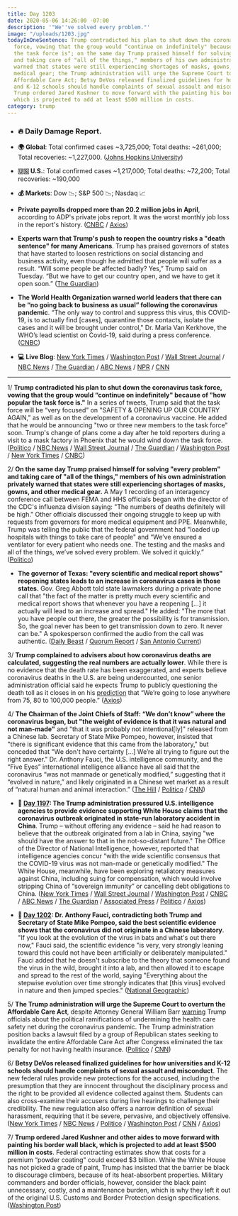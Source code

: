 ```yaml
---
title: Day 1203
date: 2020-05-06 14:26:00 -07:00
description: '"We''ve solved every problem."'
image: "/uploads/1203.jpg"
todayInOneSentence: Trump contradicted his plan to shut down the coronavirus task
  force, vowing that the group would “continue on indefinitely" because of "how popular
  the task force is"; on the same day Trump praised himself for solving "every problem"
  and taking care of "all of the things," members of his own administration privately
  warned that states were still experiencing shortages of masks, gowns, and other
  medical gear; the Trump administration will urge the Supreme Court to overturn the
  Affordable Care Act; Betsy DeVos released finalized guidelines for how universities
  and K-12 schools should handle complaints of sexual assault and misconduct; and
  Trump ordered Jared Kushner to move forward with the painting his border wall black,
  which is projected to add at least $500 million in costs.
category: trump
---
```


* ### 🔥 Daily Damage Report.

* **🌍 Global**: Total confirmed cases \~3,725,000; Total deaths: \~261,000; Total recoveries: \~1,227,000. ([Johns Hopkins University](https://coronavirus.jhu.edu/map.html))

* **🇺🇸 U.S.**: Total confirmed cases \~1,217,000; Total deaths: \~72,200; Total recoveries: \~190,000

* **💰 Markets**: Dow 📉; S&P 500 📉; Nasdaq 📈

* **Private payrolls dropped more than 20.2 million jobs in April**, according to ADP's private jobs report. It was the worst monthly job loss in the report's history. ([CNBC](https://www.cnbc.com/2020/05/06/adp-private-payrolls-april-2020-drop-by-record-20point2-million.html) / [Axios](https://www.axios.com/adp-private-jobs-report-coronavirus-7b14ba73-863a-4375-849a-d9a1dc716791.html))

* **Experts warn that Trump's push to reopen the country risks a "death sentence" for many Americans**. Trump has praised governors of states that have started to loosen restrictions on social distancing and business activity, even though he admitted that people will suffer as a result. “Will some people be affected badly? Yes,” Trump said on Tuesday. “But we have to get our country open, and we have to get it open soon.” ([The Guardian](https://www.theguardian.com/us-news/2020/may/06/trump-economy-reopen-us-experts-warning))

* **The World Health Organization warned world leaders that there can be “no going back to business as usual” following the coronavirus pandemic**. “The only way to control and suppress this virus, this COVID-19, is to actually find \[cases\], quarantine those contacts, isolate the cases and it will be brought under control," Dr. Maria Van Kerkhove, the WHO’s lead scientist on Covid-19, said during a press conference. ([CNBC](https://www.cnbc.com/2020/05/06/coronavirus-who-says-there-can-be-no-going-back-to-business-as-usual.html))

* **💻 Live Blog**: [New York Times](https://www.nytimes.com/2020/05/06/us/coronavirus-live-updates.html) / [Washington Post](https://www.washingtonpost.com/nation/2020/05/06/coronavirus-update-us/?hpid=hp_hp-banner-main_virus-ticker-1230am%3Aprime-time%2Fpromo&itid=hp_hp-banner-main_virus-ticker-1230am%3Aprime-time%2Fpromo) / [Wall Street Journal](https://www.wsj.com/livecoverage/coronavirus-2020-05-06?mod=theme_coronavirus-ribbon) / [NBC News](https://www.nbcnews.com/health/health-news/live-blog/2020-05-06-coronavirus-news-n1200996) / [The Guardian](https://www.theguardian.com/world/live/2020/may/06/us-coronavirus-live-trump-taskforce-fauci-reopening-latest-news-updates) / [ABC News](https://abcnews.go.com/Health/coronavirus-updates-uk-death-toll-covid-19-highest/story?id=70528037&cid=clicksource_4380645_2_heads_hero_live_hero_hed) / [NPR](https://www.npr.org/sections/coronavirus-live-updates) / [CNN](https://www.cnn.com/us/live-news/us-coronavirus-update-05-06-20/index.html)

---

1/ **Trump contradicted his plan to shut down the coronavirus task force, vowing that the group would “continue on indefinitely" because of "how popular the task force is."** In a series of tweets, Trump said that the task force will be “very focused” on "SAFETY & OPENING UP OUR COUNTRY AGAIN," as well as on the development of a coronavirus vaccine. He added that he would be announcing "two or three new members to the task force" soon. Trump's change of plans come a day after he told reporters during a visit to a mask factory in Phoenix that he would wind down the task force. ([Politico](https://www.politico.com/news/2020/05/06/trump-white-house-coronavirus-task-force-239900) / [NBC News](https://www.nbcnews.com/politics/white-house/change-plans-trump-now-says-coronavirus-task-force-will-continue-n1201141) / [Wall Street Journal](https://www.wsj.com/articles/trump-says-coronavirus-task-force-to-shift-focus-to-safety-and-reopening-economy-11588771597?mod=hp_lead_pos1) / [The Guardian](https://www.theguardian.com/us-news/2020/may/06/trump-coronavirus-white-house-taskforce-covid-19) / [Washington Post](https://www.washingtonpost.com/nation/2020/05/06/coronavirus-update-us/#link-A2DMXJCUIJBTJHR6MMZDBP2UTQ) / [New York Times](https://www.nytimes.com/2020/05/06/us/coronavirus-updates.html?action=click&module=Spotlight&pgtype=Homepage#link-3198a634) / [CNBC](https://www.cnbc.com/2020/05/06/trump-says-coronavirus-task-force-will-keep-working-indefinitely-with-a-focus-on-vaccines-and-reopening.html))

2/ **On the same day Trump praised himself for solving "every problem" and taking care of "all of the things," members of his own administration privately warned that states were still experiencing shortages of masks, gowns, and other medical gear.** A May 1 recording of an interagency conference call between FEMA and HHS officials began with the director of the CDC's influenza division saying: "The numbers of deaths definitely will be high." Other officials discussed their ongoing struggle to keep up with requests from governors for more medical equipment and PPE. Meanwhile, Trump was telling the public that the federal government had "loaded up hospitals with things to take care of people" and “We’ve ensured a ventilator for every patient who needs one. The testing and the masks and all of the things, we’ve solved every problem. We solved it quickly.” ([Politico](https://www.politico.com/news/2020/05/06/trump-fema-hhs-coronavirus-response-239652))

* **The governor of Texas: "every scientific and medical report shows" reopening states leads to an increase in coronavirus cases in those states.** Gov. Greg Abbott told state lawmakers during a private phone call that "the fact of the matter is pretty much every scientific and medical report shows that whenever you have a reopening \[...\] it actually will lead to an increase and spread." He added: "The more that you have people out there, the greater the possibility is for transmission. So, the goal never has been to get transmission down to zero. It never can be." A spokesperson confirmed the audio from the call was authentic. ([Daily Beast](https://www.thedailybeast.com/texas-governor-greg-abbott-admits-dangers-of-reopening-state-on-private-call-with-lawmakers/) / [Quorum Report](http://www.quorumreport.com/buzz/Buzz_Print_List.cfm) / [San Antonio Current](https://www.sacurrent.com/the-daily/archives/2020/05/05/texas-gov-greg-abbott-caught-on-recording-saying-reopening-will-increase-spread-of-coronavirus))

3/ **Trump complained to advisers about how coronavirus deaths are calculated, suggesting the real numbers are actually lower**. While there is no evidence that the death rate has been exaggerated, and experts believe coronavirus deaths in the U.S. are being undercounted, one senior administration official said he expects Trump to publicly questioning the death toll as it closes in on his [prediction](https://whatthefuckjusthappenedtoday.com/2020/05/04/day-1201/#2-trump-revised-his-estimated-corona) that “We’re going to lose anywhere from 75, 80 to 100,000 people.” ([Axios](https://www.axios.com/trump-coronavirus-death-toll-d8ba60a4-316b-4d1e-8595-74970c15fb34.html))

4/ **The Chairman of the Joint Chiefs of Staff: “We don’t know” where the coronavirus began, but "the weight of evidence is that it was natural and not man-made"** and "that it was probably not intentional\[ly\]" released from a Chinese lab. Secretary of State Mike Pompeo, however, insisted that "there is significant evidence that this came from the laboratory," but conceded that "We don't have certainty \[...\] We’re all trying to figure out the right answer." Dr. Anthony Fauci, the U.S. intelligence community, and the “Five Eyes” international intelligence alliance have all said that the coronavirus “was not manmade or genetically modified,” suggesting that it “evolved in nature,” and likely originated in a Chinese wet market as a result of “natural human and animal interaction.” ([The Hill](https://thehill.com/policy/defense/496241-joint-chiefs-of-staff-chairman-says-evidence-suggests-coronavirus-was-not) / [Politico](https://www.politico.com/news/2020/05/06/mike-pompeo-wuhan-lab-coronavirus-239985) / [CNN](https://www.cnn.com/2020/05/06/politics/pompeo-wuhan-lab/index.html))

* **📌 [Day 1197](https://whatthefuckjusthappenedtoday.com/2020/04/30/day-1197/#5-the-trump-administration-pressured): The Trump administration pressured U.S. intelligence agencies to provide evidence supporting White House claims that the coronavirus outbreak originated in state-run laboratory accident in China**. Trump – without offering any evidence – said he had reason to believe that the outbreak originated from a lab in China, saying "we should have the answer to that in the not-so-distant future." The Office of the Director of National Intelligence, however, reported that intelligence agencies concur “with the wide scientific consensus that the COVID-19 virus was not man-made or genetically modified." The White House, meanwhile, have been exploring retaliatory measures against China, including suing for compensation, which would involve stripping China of “sovereign immunity” or cancelling debt obligations to China.  ([New York Times](https://www.nytimes.com/2020/04/30/us/politics/trump-administration-intelligence-coronavirus-china.html?referringSource=articleShare) / [Wall Street Journal](https://www.wsj.com/articles/u-s-intelligence-agencies-say-coronavirus-originated-in-china-wasnt-man-madeor-genetically-modified-11588260228?mod=hp_lista_pos3) / [Washington Post](https://www.washingtonpost.com/business/2020/04/30/trump-china-coronavirus-retaliation/) / [CNBC](https://www.cnbc.com/2020/04/30/coronavirus-trump-suspects-covid-19-came-from-china-lab.html) / [ABC News](https://abcnews.go.com/Politics/white-house-orders-intel-agencies-investigate-china-world/story?id=70404212) / [The Guardian](https://www.theguardian.com/world/2020/apr/30/cia-pushes-back-at-trump-efforts-to-link-coronavirus-to-chinese-laboratories) / [Associated Press](https://apnews.com/c9499f7b8ab2ae7097c8588f1ccdddea) / [Politico](https://www.politico.com/news/2020/04/30/intel-agency-rules-out-coronavirus-man-made-origin-theory-226269) / [Axios](https://www.axios.com/coronavirus-wuhan-lab-dni-eca897a7-85aa-4a06-a74e-9fd655c4be78.html))

* **📌 [Day 1202](https://whatthefuckjusthappenedtoday.com/2020/05/05/day-1202/#1-dr-anthony-fauci-contradicting-bot): Dr. Anthony Fauci, contradicting both Trump and Secretary of State Mike Pompeo, said the best scientific evidence shows that the coronavirus did not originate in a Chinese laboratory**. "If you look at the evolution of the virus in bats and what's out there now," Fauci said, the scientific evidence "is very, very strongly leaning toward this could not have been artificially or deliberately manipulated." Fauci added that he doesn't subscribe to the theory that someone found the virus in the wild, brought it into a lab, and then allowed it to escape and spread to the rest of the world, saying "Everything about the stepwise evolution over time strongly indicates that \[this virus\] evolved in nature and then jumped species." ([National Geographic](https://www.nationalgeographic.com/science/2020/05/anthony-fauci-no-scientific-evidence-the-coronavirus-was-made-in-a-chinese-lab-cvd/))

5/ **The Trump administration will urge the Supreme Court to overturn the Affordable Care Act**, despite Attorney General William Barr [warning](https://www.cnn.com/2020/05/05/politics/william-barr-obamacare-supreme-court/index.html) Trump officials about the political ramifications of undermining the health care safety net during the coronavirus pandemic. The Trump administration position backs a lawsuit filed by a group of Republican states seeking to invalidate the entire Affordable Care Act after Congress eliminated the tax penalty for not having health insurance. ([Politico](https://www.politico.com/news/2020/05/06/trump-supreme-court-obamacare-240366) / [CNN](https://www.cnn.com/2020/05/06/politics/trump-obamacare/index.html))

6/ **Betsy DeVos released finalized guidelines for how universities and K-12 schools should handle complaints of sexual assault and misconduct**. The new federal rules provide new protections for the accused, including the presumption that they are innocent throughout the disciplinary process and the right to be provided all evidence collected against them. Students can also cross-examine their accusers during live hearings to challenge their credibility. The new regulation also offers a narrow definition of sexual harassment, requiring that it be severe, pervasive, and objectively offensive. ([New York Times](https://www.nytimes.com/2020/05/06/us/politics/campus-sexual-misconduct-betsy-devos.html) / [NBC News](https://www.nbcnews.com/news/us-news/betsy-devos-releases-final-changes-campus-sexual-assault-policies-n1094491) / [Politico](https://www.politico.com/news/2020/05/06/betsy-devos-sexual-misconduct-rule-schools-240131) / [Washington Post](https://www.washingtonpost.com/local/education/betsy-devos-announces-new-rules-on-campus-sexual-assault-offering-more-rights-to-the-accused/2020/05/06/4d950c7c-8fa0-11ea-a9c0-73b93422d691_story.html) / [CNN](https://www.cnn.com/2020/05/06/politics/education-secretary-betsy-devos-title-ix-regulations/index.html) / [Axios](https://www.axios.com/betsy-devos-campus-sexual-assault-69b24ddb-1ca7-4fd1-878c-0a581763c62b.html))

7/ **Trump ordered Jared Kushner and other aides to move forward with painting his border wall black, which is projected to add at least $500 million in costs**. Federal contracting estimates show that costs for a premium “powder coating" could exceed $3 billion. While the White House has not picked a grade of paint, Trump has insisted that the barrier be black to discourage climbers, because of its heat-absorbent properties. Military commanders and border officials, however, consider the black paint unnecessary, costly, and a maintenance burden, which is why they left it out of the original U.S. Customs and Border Protection design specifications. ([Washington Post](https://www.washingtonpost.com/immigration/trump-border-wall-black-paint/2020/05/06/dbda8ae4-8eff-11ea-8df0-ee33c3f5b0d6_story.html))
